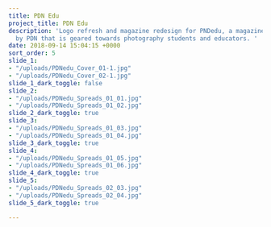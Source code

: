 ```yaml
---
title: PDN Edu
project_title: PDN Edu
description: 'Logo refresh and magazine redesign for PNDedu, a magazine published
  by PDN that is geared towards photography students and educators. '
date: 2018-09-14 15:04:15 +0000
sort_order: 5
slide_1:
- "/uploads/PDNedu_Cover_01-1.jpg"
- "/uploads/PDNedu_Cover_02-1.jpg"
slide_1_dark_toggle: false
slide_2:
- "/uploads/PDNedu_Spreads_01_01.jpg"
- "/uploads/PDNedu_Spreads_01_02.jpg"
slide_2_dark_toggle: true
slide_3:
- "/uploads/PDNedu_Spreads_01_03.jpg"
- "/uploads/PDNedu_Spreads_01_04.jpg"
slide_3_dark_toggle: true
slide_4:
- "/uploads/PDNedu_Spreads_01_05.jpg"
- "/uploads/PDNedu_Spreads_01_06.jpg"
slide_4_dark_toggle: true
slide_5:
- "/uploads/PDNedu_Spreads_02_03.jpg"
- "/uploads/PDNedu_Spreads_02_04.jpg"
slide_5_dark_toggle: true

---
```

